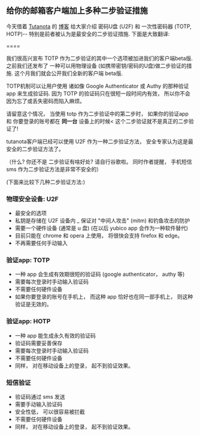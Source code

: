 ## 给你的邮箱客户端加上多种二步验证措施

今天借着 [Tutanota](https://tutanota.com) 的 [博客](https://tutanota.com/blog) 给大家介绍 密码U盘 (U2F) 和 一次性密码器 (TOTP, HOTP)-- 特别是前者被认为是最安全的二步验证措施. 下面是大致翻译:

====

我们很高兴宣布 TOTP 作为二步验证的其中一个选项被加进我们的客户端beta版. 之前我们还发布了 一种可以用物理设备 (如携带密钥/密码的U盘)做二步验证的措施. 这个月我们就会公开我们全新的客户端 beta版. 

TOTP机制可以让用户使用 诸如像 Google Authenticator 或 Authy 的那种验证 app 来生成验证码. 因为 TOTP 的验证码只在很短一段时间内有效， 所以你不会因为忘了或丢失密码而陷入麻烦。

请留意这个情况， 当使用 totp 作为二步验证中的第二步时， 如果你的验证app 和 你要登录的账号都在 **同一台** 设备上的时候< 这个二步验证就不是真正的二步验证了!

tutanota客户端已经可以使用 U2F 作为一种二步验证方法， 安全专家认为这是最安全的二步验证方法了。

（什么? 你还不是 二步验证有啥好处? 请自行谷歌啦。 同时作者提醒， 手机短信sms 作为二步验证方法是非常不安全的）

(下面来比较下几种二步验证方法:)

### 物理安全设备: U2F

- 最安全的选项
- 私钥是存储在 U2F 设备内
_ 保证对 "中间人攻击" (mitm) 和钓鱼攻击的防护
- 需要一个硬件设备 (通常是 u 盘) (在以后 yubico app 会作为一种软件替代)
- 目前只能在 chrome 和 opera 上使用， 将很快会支持 firefox 和 edge。
- 不再需要任何手动输入

### 验证app: TOTP

- 一种 app 会生成有效期很短的验证码 (google authenticator， authy 等)
- 需要每次登录时手动输入验证码
- 不需要任何硬件设备
- 如果你要登录的账号在手机上， 而这种 app 恰好也在同一部手机上， 则这种验证是无效的。

### 验证app: HOTP

* 一种 app 能生成永久有效的验证码
* 验证码需要妥善保存
* 需要每次登录时手动输入验证码
* 不需要任何硬件设备
* 同样， 对在移动设备上的登录， 起不到验证效果。

### 短信验证

* 验证码通过 sms 发送
* 需要手动输入验证码
* 安全性低， 可以很容易被拦截
* 不需要任何硬件设备
* 同样， 对在移动设备上的登录， 起不到验证效果。
